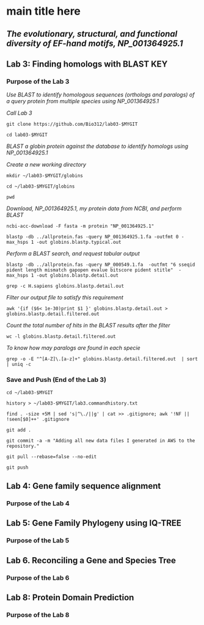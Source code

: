 # main title here

## *The evolutionary, structural, and functional diversity of EF-hand motifs, NP_001364925.1*

## Lab 3: Finding homologs with BLAST KEY

### Purpose of the Lab 3
*Use BLAST to identify homologous sequences (orthologs and paralogs) of a query protein from multiple species using NP_001364925.1*

*Call Lab 3*
```
git clone https://github.com/Bio312/lab03-$MYGIT

cd lab03-$MYGIT
```

*BLAST a globin protein against the database to identify homologs using NP_001364925.1*

*Create a new working directory*
```
mkdir ~/lab03-$MYGIT/globins

cd ~/lab03-$MYGIT/globins

pwd
```
*Download, NP_001364925.1, my protein data from NCBI, and perform BLAST*
```
ncbi-acc-download -F fasta -m protein "NP_001364925.1"

blastp -db ../allprotein.fas -query NP_001364925.1.fa -outfmt 0 -max_hsps 1 -out globins.blastp.typical.out
```
*Perform a BLAST search, and request tabular output*
```
blastp -db ../allprotein.fas -query NP_000549.1.fa  -outfmt "6 sseqid pident length mismatch gapopen evalue bitscore pident stitle"  -max_hsps 1 -out globins.blastp.detail.out

grep -c H.sapiens globins.blastp.detail.out
```

*Filter our output file to satisfy this requirement*
```
awk '{if ($6< 1e-30)print $1 }' globins.blastp.detail.out > globins.blastp.detail.filtered.out
```

*Count the total number of hits in the BLAST results after the filter*

```
wc -l globins.blastp.detail.filtered.out
```
*To know how may paralogs are found in each specie*
```
grep -o -E "^[A-Z]\.[a-z]+" globins.blastp.detail.filtered.out  | sort | uniq -c
```

### Save and Push (End of the Lab 3)
```
cd ~/lab03-$MYGIT

history > ~/lab03-$MYGIT/lab3.commandhistory.txt

find . -size +5M | sed 's|^\./||g' | cat >> .gitignore; awk '!NF || !seen[$0]++' .gitignore

git add .

git commit -a -m "Adding all new data files I generated in AWS to the repository."

git pull --rebase=false --no-edit

git push 
```


## Lab 4: Gene family sequence alignment
### Purpose of the Lab 4

## Lab 5: Gene Family Phylogeny using IQ-TREE
### Purpose of the Lab 5

## Lab 6. Reconciling a Gene and Species Tree
### Purpose of the Lab 6

## Lab 8: Protein Domain Prediction
### Purpose of the Lab 8
